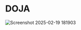 # DOJA
![Screenshot 2025-02-19 181903](https://github.com/user-attachments/assets/4641ee2a-61d4-429b-a78d-9015a2687fb4)



